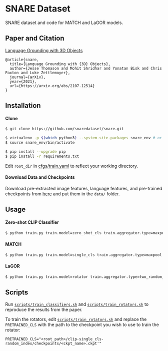 # SNARE Dataset

SNARE dataset and code for MATCH and LaGOR models. 

## Paper and Citation

[Language Grounding with 3D Objects](https://arxiv.org/abs/2107.12514)

```
@article{snare,
  title={Language Grounding with {3D} Objects},
  author={Jesse Thomason and Mohit Shridhar and Yonatan Bisk and Chris Paxton and Luke Zettlemoyer},
  journal={arXiv},
  year={2021},
  url={https://arxiv.org/abs/2107.12514}
}
```

## Installation

#### Clone
```bash
$ git clone https://github.com/snaredataset/snare.git

$ virtualenv -p $(which python3) --system-site-packages snare_env # or whichever package manager you prefer
$ source snare_env/bin/activate

$ pip install --upgrade pip
$ pip install -r requirements.txt
```  
Edit `root_dir` in [cfgs/train.yaml](cfgs/train.yaml) to reflect your working directory.

#### Download Data and Checkpoints 
Download pre-extracted image features, language features, and pre-trained checkpoints from [here](https://drive.google.com/drive/folders/1rExJT7LYJ0piZz6s54PaLOKWNElbuGrU?usp=sharing) and put them in the `data/` folder. 

## Usage

#### Zero-shot CLIP Classifier
```bash
$ python train.py train.model=zero_shot_cls train.aggregator.type=maxpool 
```

#### MATCH
```bash
$ python train.py train.model=single_cls train.aggregator.type=maxpool 
```

#### LaGOR
```bash
$ python train.py train.model=rotator train.aggregator.type=two_random_index train.lr=5e-5 train.rotator.pretrained_cls=<path_to_pretrained_single_cls_ckpt>
```

## Scripts

Run [`scripts/train_classifiers.sh`](scripts/train_classifiers.sh) and [`scripts/train_rotators.sh`](scripts/train_rotators.sh) to reproduce the results from the paper.

To train the rotators, edit [`scripts/train_rotators.sh`](scripts/train_rotators.sh) and replace the `PRETRAINED_CLS` with the path to the checkpoint you wish to use to train the rotator:
```
PRETRAINED_CLS="<root_path>/clip-single_cls-random_index/checkpoints/<ckpt_name>.ckpt'"
```
